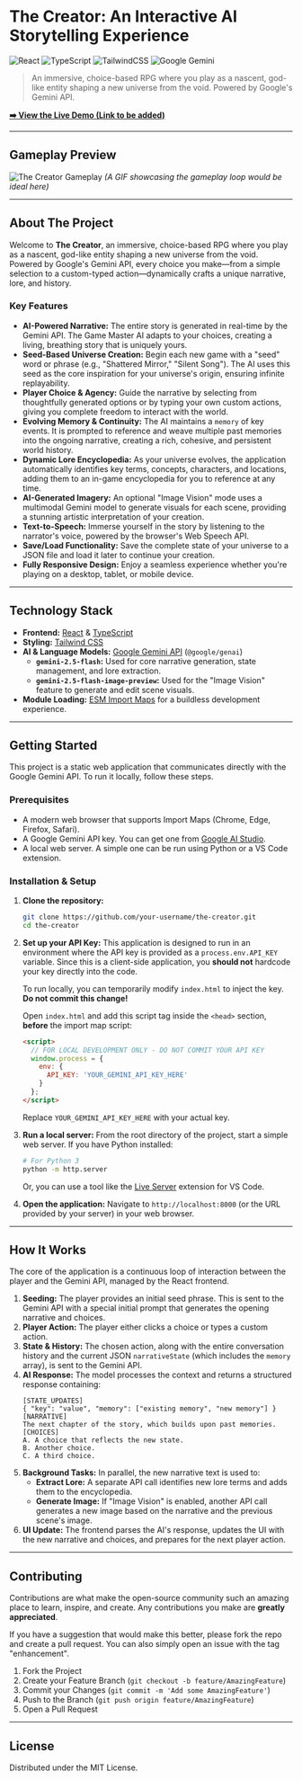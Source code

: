 # The Creator: An Interactive AI Storytelling Experience

![React](https://img.shields.io/badge/react-%2320232a.svg?style=for-the-badge&logo=react&logoColor=%2361DAFB)
![TypeScript](https://img.shields.io/badge/typescript-%23007ACC.svg?style=for-the-badge&logo=typescript&logoColor=white)
![TailwindCSS](https://img.shields.io/badge/tailwindcss-%2338B2AC.svg?style=for-the-badge&logo=tailwind-css&logoColor=white)
![Google Gemini](https://img.shields.io/badge/Google%20Gemini-4285F4?style=for-the-badge&logo=google&logoColor=white)

> An immersive, choice-based RPG where you play as a nascent, god-like entity shaping a new universe from the void. Powered by Google's Gemini API.

**[➡️ View the Live Demo (Link to be added)](#)**

---

## Gameplay Preview

![The Creator Gameplay](https://storage.googleapis.com/aistudio-ux-team-public/sdk_gallery/project_creator_readme_header.png)
*(A GIF showcasing the gameplay loop would be ideal here)*

---

## About The Project

Welcome to **The Creator**, an immersive, choice-based RPG where you play as a nascent, god-like entity shaping a new universe from the void. Powered by Google's Gemini API, every choice you make—from a simple selection to a custom-typed action—dynamically crafts a unique narrative, lore, and history.

### Key Features

-   **AI-Powered Narrative:** The entire story is generated in real-time by the Gemini API. The Game Master AI adapts to your choices, creating a living, breathing story that is uniquely yours.
-   **Seed-Based Universe Creation:** Begin each new game with a "seed" word or phrase (e.g., "Shattered Mirror," "Silent Song"). The AI uses this seed as the core inspiration for your universe's origin, ensuring infinite replayability.
-   **Player Choice & Agency:** Guide the narrative by selecting from thoughtfully generated options or by typing your own custom actions, giving you complete freedom to interact with the world.
-   **Evolving Memory & Continuity:** The AI maintains a `memory` of key events. It is prompted to reference and weave multiple past memories into the ongoing narrative, creating a rich, cohesive, and persistent world history.
-   **Dynamic Lore Encyclopedia:** As your universe evolves, the application automatically identifies key terms, concepts, characters, and locations, adding them to an in-game encyclopedia for you to reference at any time.
-   **AI-Generated Imagery:** An optional "Image Vision" mode uses a multimodal Gemini model to generate visuals for each scene, providing a stunning artistic interpretation of your creation.
-   **Text-to-Speech:** Immerse yourself in the story by listening to the narrator's voice, powered by the browser's Web Speech API.
-   **Save/Load Functionality:** Save the complete state of your universe to a JSON file and load it later to continue your creation.
-   **Fully Responsive Design:** Enjoy a seamless experience whether you're playing on a desktop, tablet, or mobile device.

---

## Technology Stack

*   **Frontend:** [React](https://reactjs.org/) & [TypeScript](https://www.typescriptlang.org/)
*   **Styling:** [Tailwind CSS](https://tailwindcss.com/)
*   **AI & Language Models:** [Google Gemini API](https://ai.google.dev/) (`@google/genai`)
    *   **`gemini-2.5-flash`:** Used for core narrative generation, state management, and lore extraction.
    *   **`gemini-2.5-flash-image-preview`:** Used for the "Image Vision" feature to generate and edit scene visuals.
*   **Module Loading:** [ESM Import Maps](https://developer.mozilla.org/en-US/docs/Web/HTML/Element/script/type/importmap) for a buildless development experience.

---

## Getting Started

This project is a static web application that communicates directly with the Google Gemini API. To run it locally, follow these steps.

### Prerequisites

*   A modern web browser that supports Import Maps (Chrome, Edge, Firefox, Safari).
*   A Google Gemini API key. You can get one from [Google AI Studio](https://aistudio.google.com/).
*   A local web server. A simple one can be run using Python or a VS Code extension.

### Installation & Setup

1.  **Clone the repository:**
    ```sh
    git clone https://github.com/your-username/the-creator.git
    cd the-creator
    ```

2.  **Set up your API Key:**
    This application is designed to run in an environment where the API key is provided as a `process.env.API_KEY` variable. Since this is a client-side application, you **should not** hardcode your key directly into the code.

    To run locally, you can temporarily modify `index.html` to inject the key. **Do not commit this change!**

    Open `index.html` and add this script tag inside the `<head>` section, **before** the import map script:
    ```html
    <script>
      // FOR LOCAL DEVELOPMENT ONLY - DO NOT COMMIT YOUR API KEY
      window.process = {
        env: {
          API_KEY: 'YOUR_GEMINI_API_KEY_HERE'
        }
      };
    </script>
    ```
    Replace `YOUR_GEMINI_API_KEY_HERE` with your actual key.

3.  **Run a local server:**
    From the root directory of the project, start a simple web server. If you have Python installed:
    ```sh
    # For Python 3
    python -m http.server
    ```
    Or, you can use a tool like the [Live Server](https://marketplace.visualstudio.com/items?itemName=ritwickdey.LiveServer) extension for VS Code.

4.  **Open the application:**
    Navigate to `http://localhost:8000` (or the URL provided by your server) in your web browser.

---

## How It Works

The core of the application is a continuous loop of interaction between the player and the Gemini API, managed by the React frontend.

1.  **Seeding:** The player provides an initial seed phrase. This is sent to the Gemini API with a special initial prompt that generates the opening narrative and choices.
2.  **Player Action:** The player either clicks a choice or types a custom action.
3.  **State & History:** The chosen action, along with the entire conversation history and the current JSON `narrativeState` (which includes the `memory` array), is sent to the Gemini API.
4.  **AI Response:** The model processes the context and returns a structured response containing:
    ```
    [STATE_UPDATES]
    { "key": "value", "memory": ["existing memory", "new memory"] }
    [NARRATIVE]
    The next chapter of the story, which builds upon past memories.
    [CHOICES]
    A. A choice that reflects the new state.
    B. Another choice.
    C. A third choice.
    ```
5.  **Background Tasks:** In parallel, the new narrative text is used to:
    -   **Extract Lore:** A separate API call identifies new lore terms and adds them to the encyclopedia.
    -   **Generate Image:** If "Image Vision" is enabled, another API call generates a new image based on the narrative and the previous scene's image.
6.  **UI Update:** The frontend parses the AI's response, updates the UI with the new narrative and choices, and prepares for the next player action.

---

## Contributing

Contributions are what make the open-source community such an amazing place to learn, inspire, and create. Any contributions you make are **greatly appreciated**.

If you have a suggestion that would make this better, please fork the repo and create a pull request. You can also simply open an issue with the tag "enhancement".

1.  Fork the Project
2.  Create your Feature Branch (`git checkout -b feature/AmazingFeature`)
3.  Commit your Changes (`git commit -m 'Add some AmazingFeature'`)
4.  Push to the Branch (`git push origin feature/AmazingFeature`)
5.  Open a Pull Request

---

## License

Distributed under the MIT License.
